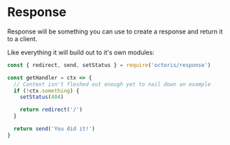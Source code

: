 # Response

Response will be something you can use to create a response and return it to a client.

Like everything it will build out to it's own modules:

```js
const { redirect, send, setStatus } = require('octoris/response')

const getHandler = ctx => {
  // Context isn't fleshed out enough yet to nail down an example
  if (!ctx.something) {
    setStatus(404)

    return redirect('/')
  }

  return send('You did it!')
}
```
